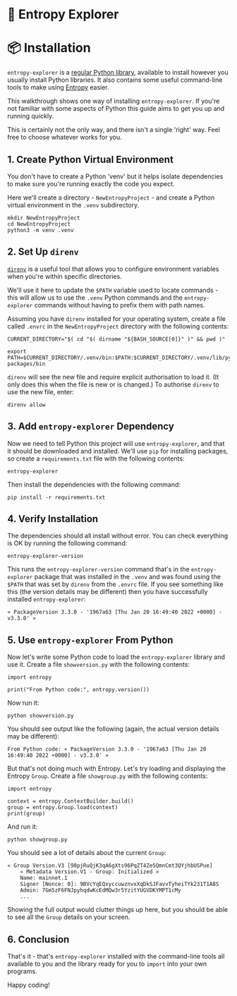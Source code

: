 # 🥭 Entropy Explorer

# 📦 Installation

`entropy-explorer` is a [regular Python library](https://pypi.org/project/entropy-explorer/), available to install however you usually install Python libraries. It also contains some useful command-line tools to make using [Entropy](https://www.entropy.trade/) easier.

This walkthrough shows one way of installing `entropy-explorer`. If you're not familiar with some aspects of Python this guide aims to get you up and running quickly.

This is certainly not the only way, and there isn't a single 'right' way. Feel free to choose whatever works for you.

## 1. Create Python Virtual Environment

You don't have to create a Python 'venv' but it helps isolate dependencies to make sure you're running exactly the code you expect.

Here we'll create a directory - `NewEntropyProject` - and create a Python virtual environment in the `.venv` subdirectory.

```
mkdir NewEntropyProject
cd NewEntropyProject
python3 -m venv .venv
```

## 2. Set Up `direnv`

[`direnv`](https://direnv.net/) is a useful tool that allows you to configure environment variables when you're within specific directories.

We'll use it here to update the `$PATH` variable used to locate commands - this will allow us to use the `.venv` Python commands and the `entropy-explorer` commands without having to prefix them with path names.

Assuming you have `direnv` installed for your operating system, create a file called `.envrc` in the `NewEntropyProject` directory with the following contents:

```
CURRENT_DIRECTORY="$( cd "$( dirname "${BASH_SOURCE[0]}" )" && pwd )"

export PATH=$CURRENT_DIRECTORY/.venv/bin:$PATH:$CURRENT_DIRECTORY/.venv/lib/python3.9/site-packages/bin
```

`direnv` will see the new file and require explicit authorisation to load it. (It only does this when the file is new or is changed.) To authorise `direnv` to use the new file, enter:

```
direnv allow
```

## 3. Add `entropy-explorer` Dependency

Now we need to tell Python this project will use `entropy-explorer`, and that it should be downloaded and installed. We'll use `pip` for installing packages, so create a `requirements.txt` file with the following contents:

```
entropy-explorer
```

Then install the dependencies with the following command:

```
pip install -r requirements.txt
```

## 4. Verify Installation

The dependencies should all install without error. You can check everything is OK by running the following command:

```
entropy-explorer-version
```

This runs the `entropy-explorer-version` command that's in the `entropy-explorer` package that was installed in the `.venv` and was found using the `$PATH` that was set by `direnv` from the `.envrc` file. If you see something like this (the version details may be different) then you have successfully installed `entropy-explorer`:

```
« PackageVersion 3.3.0 - '1967a63 [Thu Jan 20 16:49:40 2022 +0000] - v3.3.0' »
```

## 5. Use `entropy-explorer` From Python

Now let's write some Python code to load the `entropy-explorer` library and use it. Create a file `showversion.py` with the following contents:

```
import entropy

print("From Python code:", entropy.version())
```

Now run it:

```
python showversion.py
```

You should see output like the following (again, the actual version details may be different):

```
From Python code: « PackageVersion 3.3.0 - '1967a63 [Thu Jan 20 16:49:40 2022 +0000] - v3.3.0' »
```

But that's not doing much with Entropy. Let's try loading and displaying the Entropy `Group`. Create a file `showgroup.py` with the following contents:

```
import entropy

context = entropy.ContextBuilder.build()
group = entropy.Group.load(context)
print(group)
```

And run it:

```
python showgroup.py
```

You should see a lot of details about the current `Group`:

```
« Group Version.V3 [98pjRuQjK3qA6gXts96PqZT4Ze5QmnCmt3QYjhbUSPue]
    « Metadata Version.V1 - Group: Initialized »
    Name: mainnet.1
    Signer [Nonce: 0]: 9BVcYqEQxyccuwznvxXqDkSJFavvTyheiTYk231T1A8S
    Admin: 7Gm5zF6FNJpyhqdwKcEdMQw3r5YzitYUGVDKYMPT1cMy
    ...
```

Showing the full output would clutter things up here, but you should be able to see all the `Group` details on your screen.

## 6. Conclusion

That's it - that's `entropy-explorer` installed with the command-line tools all available to you and the library ready for you to `import` into your own programs.

Happy coding!
